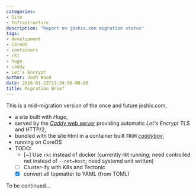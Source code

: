 ```yaml
---
categories:
- Site
- Infrastructure
description: "Report on joshix.com migration status"
tags:
- development
- CoreOS
- containers
- rkt
- hugo
- caddy
- Let's Encrypt
author: Josh Wood
date: 2016-01-23T13:34:56-08:00
title: Migration Brief
---
```


This is a mid-migration version of the once and future joshix.com,

* a site built with *Hugo*,
* served by the [*Caddy* web server](https://caddyserver.com) providing automatic
  *Let's Encrypt* TLS and HTTP/2,
* bundled with the site html in a container built `FROM` [*caddybox*][caddybox],
* running on CoreOS<!--more-->
* TODO:
  - [~] Use `rkt` instead of docker (currently rkt running; need controlled net instead of `--net=host`; need systemd unit written)
  - [ ] Cluster-ify with K8s and Tectonic
  - [x] convert all topmatter to YAML (from TOML)

To be continued...


[caddy]: https://caddyserver.com
[caddybox]: https://github.com/joshix/caddybox
